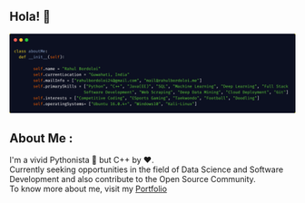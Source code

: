 ## Hola! 👋 <br>

![Ok](https://github.com/rahulbordoloi/rahulbordoloi/blob/master/aboutMe.png)

## About Me :

I'm a vivid Pythonista :snake: but C++ by :heart:. <br>
Currently seeking opportunities in the field of Data Science and Software Development and also contribute to the Open Source Community. 
<br>
To know more about me, visit my [Portfolio](https://rahulbordoloi.me) <br>
<!--[Linkedin](https://linkedin.com/in/rahulbordoloi) <br>
[Blog](https://dev.to/rahulbordoloi) <br>
[Twitter](https://twitter.com/DevR07) <br>-->

<!--
**rahulbordoloi/rahulbordoloi** is a ✨ _special_ ✨ repository because its `README.md` (this file) appears on your GitHub profile.

Here are some ideas to get you started:

- 🔭 I’m currently working on ...
- 🌱 I’m currently learning ...
- 👯 I’m looking to collaborate on ...
- 🤔 I’m looking for help with ...
- 💬 Ask me about ...
- 📫 How to reach me: ...
- 😄 Pronouns: ...
- ⚡ Fun fact: ...
-->
